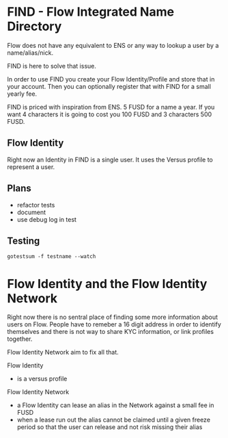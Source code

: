 # FIND - Flow Integrated Name Directory

Flow does not have any equivalent to ENS or any way to lookup a user by a name/alias/nick. 

FIND is here to solve that issue. 

In order to use FIND you create your Flow Identity/Profile and store that in your account. Then you can optionally register that with FIND for a small yearly fee. 

FIND is priced with inspiration from ENS. 5 FUSD for a name a year. If you want 4 characters it is going to cost you 100 FUSD and 3 characters 500 FUSD.

## Flow Identity

Right now an Identity in FIND is a single user.  It uses the Versus profile to represent a user.


## Plans
 - refactor tests
 - document
 - use debug log in test

## Testing

 `gotestsum -f testname --watch`

# Flow Identity and the Flow Identity Network

Right now there is no sentral place of finding some more information about users on Flow. People have to remeber a 16 digit address in order to identify themselves and there is not way to share KYC information, or link profiles together.

Flow Identity Network aim to fix all that.

Flow Identity
 - is a versus profile

Flow Identity Network
 - a Flow Identity can lease an alias in the Network against a small fee in FUSD
  - when a lease run out the alias cannot be claimed until a given freeze period so that the user can release and not risk missing their alias
	
